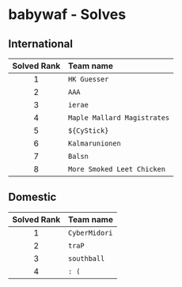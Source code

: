 # babywaf - Solves
## International
| Solved Rank | Team name |
|:-----------:|:----------|
| 1 | `HK Guesser` |
| 2 | `AAA` |
| 3 | `ierae` |
| 4 | `Maple Mallard Magistrates` |
| 5 | `${CyStick}` |
| 6 | `Kalmarunionen` |
| 7 | `Balsn` |
| 8 | `More Smoked Leet Chicken` |

## Domestic
| Solved Rank | Team name |
|:-----------:|:----------|
| 1 | `CyberMidori` |
| 2 | `traP` |
| 3 | `southball` |
| 4 | `: (` |